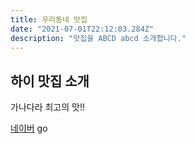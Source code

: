 ```yaml
---
title: 우리동네 맛집
date: "2021-07-01T22:12:03.284Z"
description: "맛집을 ABCD abcd 소개합니다."
---
```


## 하이 맛집 소개
가나다라 최고의 맛!!

[네이버](http://naver.com) go

